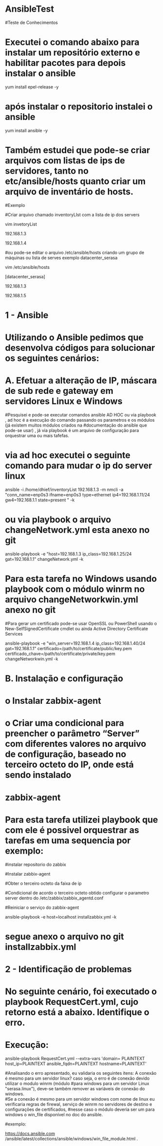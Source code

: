 # AnsibleTest
#Teste de Conhecimentos

# Executei o comando abaixo para instalar um repositório externo e habilitar pacotes para depois instalar o ansible

yum install epel-release -y

# após instalar o repositorio instalei o ansible

yum install ansible -y

# Também estudei que pode-se criar arquivos com listas de ips de servidores, tanto no etc/ansible/hosts quanto criar um arquivo de inventário de hosts.

#Exemplo

#Criar arquivo chamado inventoryLIst com a lista de ip dos servers

vim invetoryList

192.168.1.3 

192.168.1.4 

#ou pode-se editar o arquivo /etc/ansible/hosts criando um grupo de máquinas ou lista de serves exemplo datacenter_serasa

vim /etc/ansible/hosts

[datacenter_serasa]

192.168.1.3

192.168.1.5

# 1 - Ansible
# Utilizando o Ansible pedimos que desenvolva códigos para solucionar os seguintes cenários:
# A.	Efetuar a alteração de IP, máscara de sub rede e gateway em servidores Linux e Windows

#Pesquisei e pode-se executar comandos ansible AD HOC ou via playbook , ad hoc é a execução do comando passando os parametros e os módulos (já existem muitos módulos criados na #documentação do ansible que pode-se usar) , já via playbook é um arquivo de configuração para orquestrar uma ou mais tafefas.

# via ad hoc executei o seguinte comando para mudar o ip do server linux

ansible -i /home/dhief/inventoryList 192.168.1.3 -m nmcli -a "conn_name=enp0s3  ifname=enp0s3 type=ethernet ip4=192.168.1.11/24 gw4=192.168.1.1 state=present "  -k

# ou via playbook o arquivo changeNetwork.yml esta anexo no git

ansible-playbook -e "host=192.168.1.3 ip_class=192.168.1.25/24 gat=192.168.1.1" changeNetwork.yml -k

# Para esta tarefa no Windows usando playbook com o módulo winrm no arquivo changeNetworkwin.yml anexo no git

#Para gerar um certificado pode-se usar OpenSSL ou PowerShell usando o New-SelfSignedCertificate cmdlet ou ainda Active Directory Certificate Services

ansible-playbook -e "win_server=192.168.1.4 ip_class=192.168.1.40/24 gat=192.168.1.1" certificado=/path/to/certificate/public/key.pem certificado_chave=/path/to/certificate/private/key.pem changeNetworkwin.yml -k

# B.	Instalação e configuração
# o	Instalar zabbix-agent 
# o	Criar uma condicional para preencher o parâmetro “Server” com diferentes valores no arquivo de configuração, baseado no terceiro octeto do IP, onde está sendo instalado 
# zabbix-agent 

# Para esta tarefa utilizei playbook que com ele é possivel orquestrar as tarefas em uma sequencia por exemplo:
#instalar repositorio do zabbix

#Instalar zabbix-agent

#Obter o terceiro octeto da faixa de ip

#Condicional de acordo o terceiro octeto obtido configurar o parametro server dentro do /etc/zabbix/zabbix_agentd.conf

#Reiniciar o serviço do zabbix-agent

ansible-playbook -e host=localhost installzabbix.yml -k

# segue anexo o arquivo no git installzabbix.yml


# 2 - Identificação de problemas
# No seguinte cenário, foi executado o playbook RequestCert.yml, cujo retorno está a abaixo. Identifique o erro.
# Execução:

ansible-playbook RequestCert.yml --extra-vars 'domain= PLAINTEXT host_ip=PLAINTEXT ansible_fqdn=PLAINTEXT hostname=PLAINTEXT’ 

#Analisando o erro apresentado, eu validaria os seguintes itens: A conexão é mesmo para um servidor linux? caso seja, o erro é de conexão devido utilizar o modulo winrm (módulo #para windows para um servidor Linux "serasa.linux"), deve-se também remover as variáveis de conexão do windows.   
#Se a conexão é mesmo para um servidor windows com nome de linux eu verificaria regras de firewal, serviço de winrm no servidores de destino e configurações de certificados, #nesse caso o módulo deveria ser um para windows o win_file disponível no doc do ansible.

#exemplo:

https://docs.ansible.com /ansible/latest/collections/ansible/windows/win_file_module.html .









